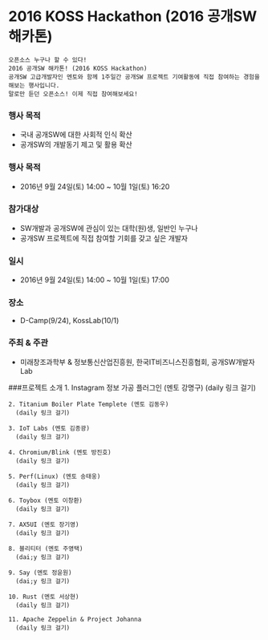 # 2016 KOSS Hackathon (2016 공개SW 해카톤)

	오픈소스 누구나 할 수 있다!
	2016 공개SW 해카톤! (2016 KOSS Hackathon)
	공개SW 고급개발자인 멘토와 함께 1주일간 공개SW 프로젝트 기여활동에 직접 참여하는 경험을 해보는 행사입니다.
	말로만 듣던 오픈소스! 이제 직접 참여해보세요!

### 행사 목적
* 국내 공개SW에 대한 사회적 인식 확산
* 공개SW의 개발동기 제고 및 활용 확산

### 행사 목적
* 2016년 9월 24일(토) 14:00 ~ 10월 1일(토) 16:20

### 참가대상
* SW개발과 공개SW에 관심이 있는 대학(원)생, 일반인 누구나
* 공개SW 프로젝트에 직접 참여할 기회를 갖고 싶은 개발자

### 일시
* 2016년 9월 24일(토) 14:00 ~ 10월 1일(토) 17:00

### 장소
* D-Camp(9/24), KossLab(10/1)

### 주최 & 주관
* 미래창조과학부 & 정보통신산업진흥원, 한국IT비즈니스진흥협회, 공개SW개발자Lab

###프로젝트 소개
    1. Instagram 정보 가공 플러그인 (멘토 강명구)
      (daily 링크 걸기)
    
    2. Titanium Boiler Plate Templete (멘토 김동우)
      (daily 링크 걸기)
	
    3. IoT Labs (멘토 김종광)
      (daily 링크 걸기)
      
    4. Chromium/Blink (멘토 방진호)
      (daily 링크 걸기)
      
    5. Perf(Linux) (멘토 송태웅)
      (daily 링크 걸기)
      
    6. Toybox (멘토 이창환)
      (daily 링크 걸기)
      
    7. AX5UI (멘토 장기영)
      (daily 링크 걸기)
      
    8. 블리티터 (멘토 주영택)
      (dai;y 링크 걸기)
      
    9. Say (멘토 정윤원)
      (dai;y 링크 걸기)
      
    10. Rust (멘토 서상현)
      (daily 링크 걸기)
      
    11. Apache Zeppelin & Project Johanna
      (daily 링크 걸기)
      
      
